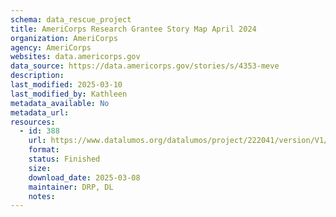 ```yaml
---
schema: data_rescue_project 
title: AmeriCorps Research Grantee Story Map April 2024
organization: AmeriCorps
agency: AmeriCorps
websites: data.americorps.gov
data_source: https://data.americorps.gov/stories/s/4353-meve
description: 
last_modified: 2025-03-10
last_modified_by: Kathleen
metadata_available: No
metadata_url: 
resources:
  - id: 388
    url: https://www.datalumos.org/datalumos/project/222041/version/V1/view
    format: 
    status: Finished
    size: 
    download_date: 2025-03-08
    maintainer: DRP, DL
    notes: 
---
```

